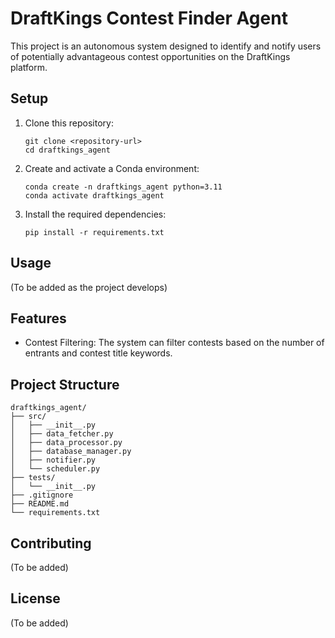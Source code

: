 # DraftKings Contest Finder Agent

This project is an autonomous system designed to identify and notify users of potentially advantageous contest opportunities on the DraftKings platform.

## Setup

1. Clone this repository:
   ```
   git clone <repository-url>
   cd draftkings_agent
   ```

2. Create and activate a Conda environment:
   ```
   conda create -n draftkings_agent python=3.11
   conda activate draftkings_agent
   ```

3. Install the required dependencies:
   ```
   pip install -r requirements.txt
   ```

## Usage

(To be added as the project develops)

## Features

- Contest Filtering: The system can filter contests based on the number of entrants and contest title keywords.

## Project Structure

```
draftkings_agent/
├── src/
│   ├── __init__.py
│   ├── data_fetcher.py
│   ├── data_processor.py
│   ├── database_manager.py
│   ├── notifier.py
│   └── scheduler.py
├── tests/
│   └── __init__.py
├── .gitignore
├── README.md
└── requirements.txt
```

## Contributing

(To be added)

## License

(To be added)
